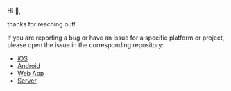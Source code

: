 Hi 👋, 

thanks for reaching out!

If you are reporting a bug or have an issue for a specific platform or project, please open the issue in the corresponding repository:

- [iOS](https://github.com/wireapp/wire-ios-mono/)
- [Android](https://github.com/wireapp/wire-android)
- [Web App](https://github.com/wireapp/wire-webapp)
- [Server](https://github.com/wireapp/wire-server)
